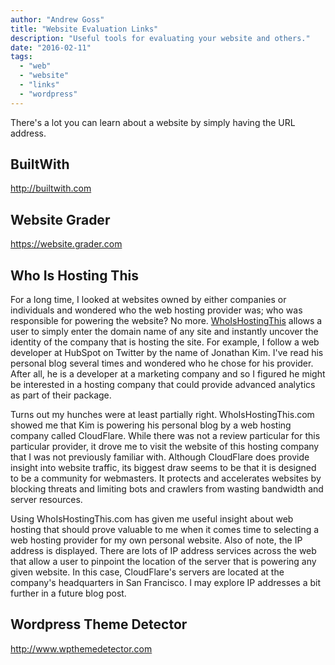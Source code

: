 ```yaml
---
author: "Andrew Goss"
title: "Website Evaluation Links"
description: "Useful tools for evaluating your website and others."
date: "2016-02-11"
tags:
  - "web"
  - "website"
  - "links"
  - "wordpress"
---
```


There's a lot you can learn about a website by simply having the URL address. 

BuiltWith
---------

http://builtwith.com

Website Grader
--------------

https://website.grader.com

Who Is Hosting This
-------------------

<!--![WhoIsHostingThis.com](http://media.whoishostingthis.com/2/v98/images/wiht-logo.png)-->

For a long time, I looked at websites owned by either companies or individuals and wondered who the web hosting provider was; who was responsible for powering the website? No more. <a href="http://www.whoishostingthis.com" target="_blank">WhoIsHostingThis</a> allows a user to simply enter the domain name of any site and instantly uncover the identity of the company that is hosting the site. For example, I follow a web developer at HubSpot on Twitter by the name of Jonathan Kim. I've read his personal blog several times and wondered who he chose for his provider. After all, he is a developer at a marketing company and so I figured he might be interested in a hosting company that could provide advanced analytics as part of their package.

Turns out my hunches were at least partially right. WhoIsHostingThis.com showed me that Kim is powering his personal blog by a web hosting company called CloudFlare. While there was not a review particular for this particular provider, it drove me to visit the website of this hosting company that I was not previously familiar with. Although CloudFlare does provide insight into website traffic, its biggest draw seems to be that it is designed to be a community for webmasters. It protects and accelerates websites by blocking threats and limiting bots and crawlers from wasting bandwidth and server resources.

Using WhoIsHostingThis.com has given me useful insight about web hosting that should prove valuable to me when it comes time to selecting a web hosting provider for my own personal website. Also of note, the IP address is displayed. There are lots of IP address services across the web that allow a user to pinpoint the location of the server that is powering any given website. In this case, CloudFlare's servers are located at the company's headquarters in San Francisco. I may explore IP addresses a bit further in a future blog post.

Wordpress Theme Detector
------------------------

http://www.wpthemedetector.com